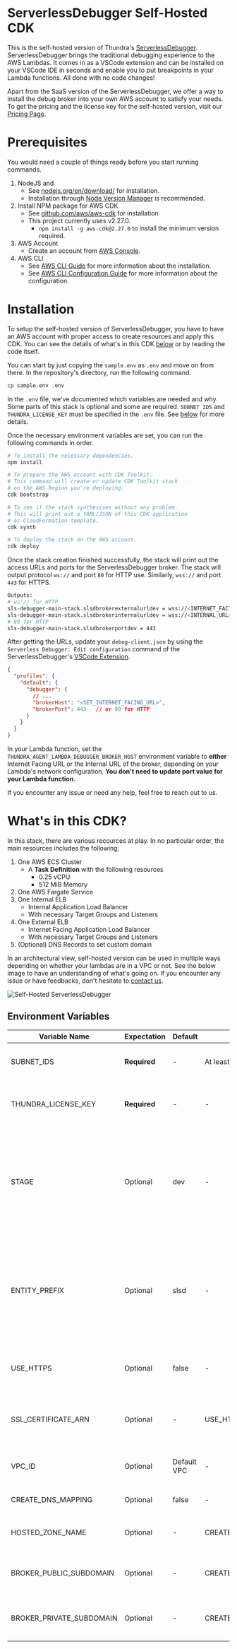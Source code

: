# ServerlessDebugger Self-Hosted CDK

This is the self-hosted version of Thundra's [ServerlessDebugger](https://serverlessdebugger.com). ServerlessDebugger brings the traditional debugging experience to the AWS Lambdas. It comes in as a VSCode extension and can be installed on your VSCode IDE in seconds and enable you to put breakpoints in your Lambda functions. All done with no code changes!

Apart from the SaaS version of the ServerlessDebugger, we offer a way to install the debug broker into your own AWS account to satisfy your needs. To get the pricing and the license key for the self-hosted version, visit our [Pricing Page](https://www.serverlessdebugger.com/pricing).

# Prerequisites

You would need a couple of things ready before you start running commands.

1. NodeJS and
    - See [nodejs.org/en/download/](https://nodejs.org/en/download/) for installation.
    - Installation through [Node Version Manager](https://github.com/nvm-sh/nvm) is recommended.
2. Install NPM package for AWS CDK
    - See [github.com/aws/aws-cdk](https://github.com/aws/aws-cdk) for installation
    - This project currently uses v2.27.0.
        + `npm install -g aws-cdk@2.27.0` to install the minimum version required.
3. AWS Account
    - Create an account from [AWS Console](https://aws.amazon.com/).
4. AWS CLI
    - See [AWS CLI Guide](https://docs.aws.amazon.com/cli/latest/userguide/cli-chap-getting-started.html) for more information about the installation.
    - See [AWS CLI Configuration Guide](https://docs.aws.amazon.com/cli/latest/userguide/cli-configure-quickstart.html) for more information about the configuration.

# Installation

To setup the self-hosted version of ServerlessDebugger, you have to have an AWS account with proper access to create resources and apply this CDK. You can see the details of what's in this CDK [below](#whats-in-this-cdk) or by reading the code itself.

You can start by just copying the `sample.env` as `.env` and move on from there. In the repository's directory, run the following command.

```bash
cp sample.env .env
```

In the `.env` file, we've documented which variables are needed and why. Some parts of this stack is optional and some are required. `SUBNET_IDS` and `THUNDRA_LICENSE_KEY` must be specified in the `.env` file. See [below](#environment-variables) for more details.

Once the necessary environment variables are set, you can run the following commands in order.

```bash
# To install the necessary dependencies.
npm install

# To prepare the AWS account with CDK Toolkit.
# This command will create or update CDK Toolkit stack
# on the AWS Region you're deploying.
cdk bootstrap

# To see if the stack synthesises without any problem.
# This will print out a YAML/JSON of this CDK application
# as CloudFormation template.
cdk synth

# To deploy the stack on the AWS account.
cdk deploy
```

Once the stack creation finished successfully, the stack will print out the access URLs and ports for the ServerlessDebugger broker. The stack will output protocol `ws://` and port `80` for HTTP use. Similarly, `wss://` and port `443` for HTTPS.

```bash
Outputs:
# ws:// for HTTP
sls-debugger-main-stack.slsdbrokerexternalurldev = wss://<INTERNET_FACING_URL>
sls-debugger-main-stack.slsdbrokerinternalurldev = wss://<INTERNAL_URL>
# 80 for HTTP
sls-debugger-main-stack.slsdbrokerportdev = 443
```
After getting the URLs, update your `debug-client.json` by using the `Serverless Debugger: Edit configuration` command of the ServerlessDebugger's [VSCode Extension](https://github.com/serverlessdebugger/serverlessdebugger-vscode-extension).

```json
{
  "profiles": {
    "default": {
      "debugger": {
        // ...
        "brokerHost": "<SET_INTERNET_FACING_URL>",
        "brokerPort": 443   // or 80 for HTTP
      }
    }
  }
}
```

In your Lambda function, set the `THUNDRA_AGENT_LAMBDA_DEBUGGER_BROKER_HOST` environment variable to **either** Internet Facing URL or the Internal URL of the broker, depending on your Lambda's network configuration. **You don't need to update port value for your Lambda function**.

If you encounter any issue or need any help, feel free to reach out to us.

# What's in this CDK?

In this stack, there are various recources at play. In no particular order, the main resources includes the following;

1. One AWS ECS Cluster
    - A **Task Definition** with the following resources
        + 0.25 vCPU
        + 512 MiB Memory
2. One AWS Fargate Service
3. One Internal ELB
    - Internal Application Load Balancer
    - With necessary Target Groups and Listeners
4. One External ELB
    - Internet Facing Application Load Balancer
    - With necessary Target Groups and Listeners
5. (Optional) DNS Records to set custom domain

In an architectural view, self-hosted version can be used in multiple ways depending on whether your lambdas are in a VPC or not. See the below image to have an understanding of what's going on. If you encounter any issue or have feedbacks, don't hesitate to [contact us](https://serverlessdebugger.com/contact-us).

![Self-Hosted ServerlessDebugger](/self-hosted-serverless-debug-broker.png)

## Environment Variables

| Variable Name             | Expectation   | Default       | Requires              | Description   |
|---                        |---            |---            |---                    |---            |
| SUBNET_IDS                | **Required**  | -             | At least 2 subnet ids | Subnets to use to deploy the application. Requires at least 2 subnet ids.            |
| THUNDRA_LICENSE_KEY       | **Required**  | -             | -                     | Thundra License Key for the self-hosted ServerlessDebugger. [Contact Us](https://www.serverlessdebugger.com/contact-us) if needed.             |
| STAGE                     | Optional      | dev           | -                     | Sets a suffix to all the resources. Used to separate environments, such as dev, staging, prod. Beware of that some resources have a name limitation of 32 characters. Can set this to and empty string.        |
| ENTITY_PREFIX             | Optional      | slsd          | -                     | Sets a prefix to all the resources. Used to differentiate ServerlessDebugger resources from others. Beware of that some resources have a name limitation of 32 characters. Can set this to and empty string.        |
| USE_HTTPS                 | Optional      | false         | -                     | Decide if the broker endpoints should use SSL encryption. Expects `SSL_CERTIFICATE_ARN`.          |
| SSL_CERTIFICATE_ARN       | Optional      | -             | USE_HTTPS             | Requires `USE_HTTPS` to be set to true. We expect customers to create and manage their own SSL certification.            |
| VPC_ID                    | Optional      | Default VPC   | -                     | VPC to use to deploy the application. If it's not given, stack will use the default VPC.         |
| CREATE_DNS_MAPPING        | Optional      | false         | -                     | Sets a custom domain for the self-hosted broker.          |
| HOSTED_ZONE_NAME          | Optional      | -             | CREATE_DNS_MAPPING    | Hosted zone name to use. Requires `CREATE_DNS_MAPPING` to be set to true.            |
| BROKER_PUBLIC_SUBDOMAIN   | Optional      | -             | CREATE_DNS_MAPPING    | Subdomain for the internet facing ELB to use. Requires `CREATE_DNS_MAPPING` to be set to true.             |
| BROKER_PRIVATE_SUBDOMAIN  | Optional      | -             | CREATE_DNS_MAPPING    | Subdomain for the internal ELB to use. Requires `CREATE_DNS_MAPPING` to be set to true.             |
